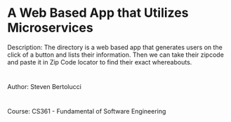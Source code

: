 # A Web Based App that Utilizes Microservices

Description:
The directory is a web based app that generates users on the click of a button and lists their information. Then we can take their zipcode and paste it in Zip Code locator to find their exact whereabouts. 

# 
Author: Steven Bertolucci

#
Course: CS361 - Fundamental of Software Engineering
